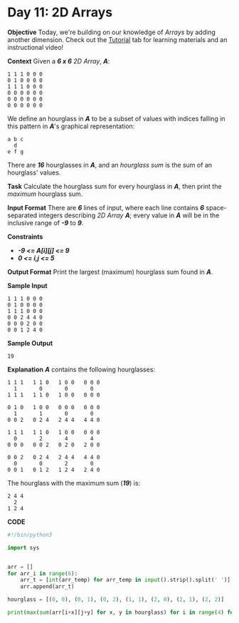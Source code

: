 # Day 11: 2D Arrays

**Objective**
Today, we're building on our knowledge of _Arrays_ by adding another dimension. Check out the [Tutorial](https://www.hackerrank.com/challenges/30-2d-arrays/tutorial) tab for learning materials and an instructional video!

**Context**
Given a _**6 x 6**_ _2D Array_, _**A**_:

```
1 1 1 0 0 0
0 1 0 0 0 0
1 1 1 0 0 0
0 0 0 0 0 0
0 0 0 0 0 0
0 0 0 0 0 0
```

We define an hourglass in _**A**_ to be a subset of values with indices falling in this pattern in _**A**_'s graphical representation:

```
a b c
  d
e f g
```

There are _**16**_ hourglasses in _**A**_, and an _hourglass sum_ is the sum of an hourglass' values.

**Task**
Calculate the hourglass sum for every hourglass in _**A**_, then print the _maximum_ hourglass sum.

**Input Format**
There are _**6**_ lines of input, where each line contains _**6**_ space-separated integers describing _2D Array_ _**A**_; every value in _**A**_ will be in the inclusive range of _**-9**_ to _**9**_.

**Constraints**

* _**-9 <= A[i][j] <= 9**_
* _**0 <= i,j <= 5**_

**Output Format**
Print the largest (maximum) hourglass sum found in _**A**_.

**Sample Input**
```
1 1 1 0 0 0
0 1 0 0 0 0
1 1 1 0 0 0
0 0 2 4 4 0
0 0 0 2 0 0
0 0 1 2 4 0
```

**Sample Output**
```
19
```

**Explanation**
_**A**_ contains the following hourglasses:

```
1 1 1   1 1 0   1 0 0   0 0 0
  1       0       0       0
1 1 1   1 1 0   1 0 0   0 0 0

0 1 0   1 0 0   0 0 0   0 0 0
  1       1       0       0
0 0 2   0 2 4   2 4 4   4 4 0

1 1 1   1 1 0   1 0 0   0 0 0
  0       2       4       4
0 0 0   0 0 2   0 2 0   2 0 0

0 0 2   0 2 4   2 4 4   4 4 0
  0       0       2       0
0 0 1   0 1 2   1 2 4   2 4 0
```

The hourglass with the maximum sum (_**19**_) is:

```
2 4 4
  2
1 2 4
```

**CODE**
```Python
#!/bin/python3

import sys


arr = []
for arr_i in range(6):
	arr_t = [int(arr_temp) for arr_temp in input().strip().split(' ')]
	arr.append(arr_t)

hourglass = [(0, 0), (0, 1), (0, 2), (1, 1), (2, 0), (2, 1), (2, 2)]

print(max(sum(arr[i+x][j+y] for x, y in hourglass) for i in range(4) for j in range(4)))

```
